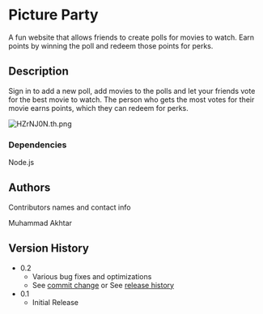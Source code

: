 # Picture Party

A fun website that allows friends to create polls for movies to watch. Earn points by winning the poll and redeem those points for perks.

## Description

Sign in to add a new poll, add movies to the polls and let your friends vote for the best movie to watch. The person who gets the most votes for their movie earns points, which they can redeem for perks.



<img src="https://iili.io/HZrNJ0N.th.png" alt="HZrNJ0N.th.png" border="0">


### Dependencies

Node.js

## Authors

Contributors names and contact info

Muhammad Akhtar

## Version History

* 0.2
    * Various bug fixes and optimizations
    * See [commit change]() or See [release history]()
* 0.1
    * Initial Release
